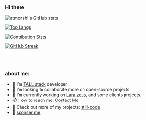 ### Hi there

[![atmonshi's GitHub stats](https://github-readme-stats.vercel.app/api?username=atmonshi&count_private=true&show_icons=true&theme=flag-india)](https://github.com/atmonshi/github-readme-stats)

[![Top Langs](https://github-readme-stats.vercel.app/api/top-langs/?username=atmonshi&layout=compact)](https://github.com/anuraghazra/github-readme-stats)

[![Contribution Stats](https://github-contribution-stats.vercel.app/api/?username=atmonshi)](https://github.com/LordDashMe/github-contribution-stats/)

[![GitHub Streak](https://streak-stats.demolab.com?user=atmonshi&theme=ayu-light&border_radius=5)](https://git.io/streak-stats)

<br />
<br />


### about me:
- 🌱 I’m [TALL stack](https://tallstack.dev/) developer
- 👯 I’m looking to collaborate more on open-source projects
- 🔭 I’m currently working on [Lara zeus](https://github.com/lara-zeus), and some clients projects.
- 📫 How to reach me: [Contact Me](https://still-code.com/contact-us/other)
- 📂 Check out more of my projects: [still-code](https://still-code.com)
- 💖 [sponser me](https://github.com/sponsors/atmonshi)
